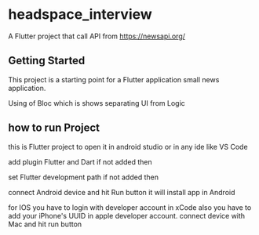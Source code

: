 # headspace_interview

A Flutter project that call API from https://newsapi.org/

## Getting Started

This project is a starting point for a Flutter application small news application.

Using of Bloc which is shows separating UI from Logic

## how to run Project

this is Flutter project to open it in android studio or in any ide like VS Code

add plugin Flutter and Dart if not added then

set Flutter development path if not added then

connect Android device and hit Run button it will install app in Android

for IOS you have to login with developer account in xCode also you have to add your iPhone's UUID in apple developer account.
connect device with Mac and hit run button